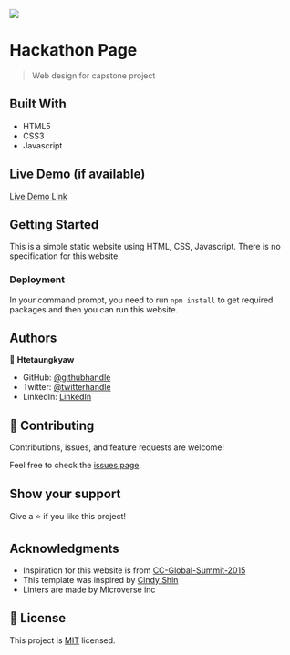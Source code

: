 ![](https://img.shields.io/badge/Microverse-blueviolet)

# Hackathon Page

> Web design for capstone project


## Built With

- HTML5
- CSS3
- Javascript

## Live Demo (if available)

[Live Demo Link](https://htetaungkyaw71.github.io/Hackathon-Page)


## Getting Started

This is a simple static website using HTML, CSS, Javascript. There is no specification for this website.


### Deployment
In your command prompt, you need to run `npm install` to get required packages and then you can run this website.



## Authors

👤 **Htetaungkyaw**

- GitHub: [@githubhandle](https://github.com/Htetaungkyaw71)
- Twitter: [@twitterhandle](https://twitter.com/htetaun91907337)
- LinkedIn: [LinkedIn](https://www.linkedin.com/in/htet-aung-kyaw-9a77271a7/)

## 🤝 Contributing

Contributions, issues, and feature requests are welcome!

Feel free to check the [issues page](https://github.com/Htetaungkyaw71/Conference-Page/issues).

## Show your support

Give a ⭐️ if you like this project!

## Acknowledgments

- Inspiration for this website is from [CC-Global-Summit-2015](https://www.behance.net/gallery/29845175/CC-Global-Summit-2015)
- This template was inspired by [Cindy Shin](https://www.behance.net/gallery/29845175/CC-Global-Summit-2015)
- Linters are made by Microverse inc

## 📝 License

This project is [MIT](./LICENSE) licensed.
